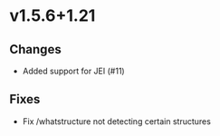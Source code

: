 # v1.5.6+1.21

## Changes

- Added support for JEI (#11)

## Fixes

- Fix /whatstructure not detecting certain structures
